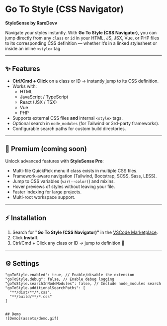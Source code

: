 # Go To Style (CSS Navigator)

**StyleSense by RareDevv**

Navigate your styles instantly. With **Go To Style (CSS Navigator)**, you can jump directly from any `class` or `id` in your HTML, JS, JSX, Vue, or PHP files to its corresponding CSS definition — whether it’s in a linked stylesheet or inside an inline `<style>` tag.

---

## ✨ Features

- **Ctrl/Cmd + Click** on a class or ID → instantly jump to its CSS definition.
- Works with:
  - HTML
  - JavaScript / TypeScript
  - React (JSX / TSX)
  - Vue
  - PHP
- Supports external CSS files **and** internal `<style>` tags.
- Optional search in `node_modules` (for Tailwind or 3rd-party frameworks).
- Configurable search paths for custom build directories.

---

## 🚀 Premium (coming soon)

Unlock advanced features with **StyleSense Pro**:
- Multi-file QuickPick menu if class exists in multiple CSS files.
- Framework-aware navigation (Tailwind, Bootstrap, SCSS, Sass, LESS).
- Jump to CSS variables (`var(--color)`) and mixins.
- Hover previews of styles without leaving your file.
- Faster indexing for large projects.
- Multi-root workspace support.

---

## ⚡ Installation

1. Search for **"Go To Style (CSS Navigator)"** in the [VSCode Marketplace](https://marketplace.visualstudio.com/).  
2. Click **Install**.  
3. Ctrl/Cmd + Click any class or ID → jump to definition 🎉  

---

## ⚙️ Settings

```jsonc
"goToStyle.enabled": true, // Enable/disable the extension
"goToStyle.debug": false, // Enable debug logging
"goToStyle.searchInNodeModules": false, // Include node_modules search
"goToStyle.additionalSearchPaths": [
  "**/dist/**/*.css",
  "**/build/**/*.css"
]


## Demo
![Demo](assets/demo.gif)
